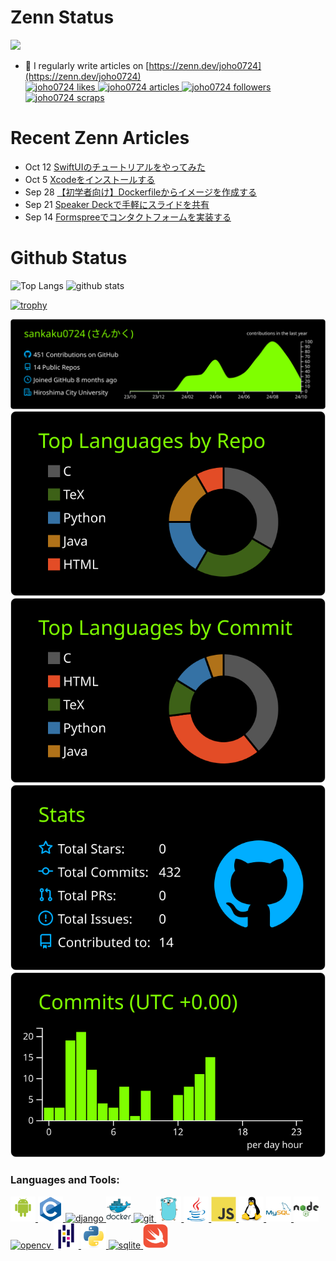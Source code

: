 # Zenn Status
![](https://github-readme-blog-score-shota1995m.vercel.app/api/get_zenn_score?zennId=joho0724)

- 📝 I regularly write articles on [https://zenn.dev/joho0724](https://zenn.dev/joho0724)<br>
    <a href="https://zenn.dev/joho0724">
    <img src="https://zenn.badge.nikaera.com/s/joho0724/likes?style=social" alt="joho0724 likes" />
  </a>
  <a href="https://zenn.dev/joho0724/articles">
    <img src="https://zenn.badge.nikaera.com/s/joho0724/articles?style=social" alt="joho0724 articles" />
  </a>
  <a href="https://zenn.dev/joho0724/followers">
    <img src="https://zenn.badge.nikaera.com/s/joho0724/followers?style=social" alt="joho0724 followers" />
  </a>
  <a href="https://zenn.dev/joho0724/scraps">
    <img src="https://zenn.badge.nikaera.com/s/joho0724/scraps?style=social" alt="joho0724 scraps" />
  </a>

# Recent Zenn Articles

<!-- profile updater begin: zenn -->
- Oct 12 [SwiftUIのチュートリアルをやってみた](https://zenn.dev/joho0724/articles/sankaku0724-newcreate33)
- Oct 5 [Xcodeをインストールする](https://zenn.dev/joho0724/articles/sankaku0724-newcreate32)
- Sep 28 [【初学者向け】Dockerfileからイメージを作成する](https://zenn.dev/joho0724/articles/sankaku0724-newcreate31)
- Sep 21 [Speaker Deckで手軽にスライドを共有](https://zenn.dev/joho0724/articles/sankaku0724-newcreate30)
- Sep 14 [Formspreeでコンタクトフォームを実装する](https://zenn.dev/joho0724/articles/sankaku0724-newcreate27)
<!-- profile updater end: zenn -->

# Github Status

<p align="left"> 
  <img alt="Top Langs" height="150px" src="https://github-readme-stats.vercel.app/api/top-langs/?username=sankaku0724&layout=compact&count_private=true&show_icons=true&theme=onedark" />
  <img alt="github stats" height="150px" src="https://github-readme-stats.vercel.app/api?username=sankaku0724&count_private=true&show_icons=true&show_icons=true&theme=onedark" />
</p>

[![trophy](https://github-profile-trophy.vercel.app/?username=sankaku0724&theme=onedark&column=7
)](https://github.com/sankaku0724/github-profile-trophy)

[![](https://raw.githubusercontent.com/sankaku0724/sankaku0724/main/profile-summary-card-output/chartreuse_dark/0-profile-details.svg)](https://github.com/vn7n24fzkq/github-profile-summary-cards)
[![](https://raw.githubusercontent.com/sankaku0724/sankaku0724/main/profile-summary-card-output/chartreuse_dark/1-repos-per-language.svg)](https://github.com/vn7n24fzkq/github-profile-summary-cards) [![](https://raw.githubusercontent.com/sankaku0724/sankaku0724/main/profile-summary-card-output/chartreuse_dark/2-most-commit-language.svg)](https://github.com/vn7n24fzkq/github-profile-summary-cards)
[![](https://raw.githubusercontent.com/sankaku0724/sankaku0724/main/profile-summary-card-output/chartreuse_dark/3-stats.svg)](https://github.com/vn7n24fzkq/github-profile-summary-cards) [![](https://raw.githubusercontent.com/sankaku0724/sankaku0724/main/profile-summary-card-output/chartreuse_dark/4-productive-time.svg)](https://github.com/vn7n24fzkq/github-profile-summary-cards)

<h3 align="left">Languages and Tools:</h3>
<p align="left"> <a href="https://developer.android.com" target="_blank" rel="noreferrer"> <img src="https://raw.githubusercontent.com/devicons/devicon/master/icons/android/android-original-wordmark.svg" alt="android" width="40" height="40"/> </a> <a href="https://www.cprogramming.com/" target="_blank" rel="noreferrer"> <img src="https://raw.githubusercontent.com/devicons/devicon/master/icons/c/c-original.svg" alt="c" width="40" height="40"/> </a> <a href="https://www.djangoproject.com/" target="_blank" rel="noreferrer"> <img src="https://cdn.worldvectorlogo.com/logos/django.svg" alt="django" width="40" height="40"/> </a> <a href="https://www.docker.com/" target="_blank" rel="noreferrer"> <img src="https://raw.githubusercontent.com/devicons/devicon/master/icons/docker/docker-original-wordmark.svg" alt="docker" width="40" height="40"/> </a> <a href="https://git-scm.com/" target="_blank" rel="noreferrer"> <img src="https://www.vectorlogo.zone/logos/git-scm/git-scm-icon.svg" alt="git" width="40" height="40"/> </a> <a href="https://golang.org" target="_blank" rel="noreferrer"> <img src="https://raw.githubusercontent.com/devicons/devicon/master/icons/go/go-original.svg" alt="go" width="40" height="40"/> </a> <a href="https://www.java.com" target="_blank" rel="noreferrer"> <img src="https://raw.githubusercontent.com/devicons/devicon/master/icons/java/java-original.svg" alt="java" width="40" height="40"/> </a> <a href="https://developer.mozilla.org/en-US/docs/Web/JavaScript" target="_blank" rel="noreferrer"> <img src="https://raw.githubusercontent.com/devicons/devicon/master/icons/javascript/javascript-original.svg" alt="javascript" width="40" height="40"/> </a> <a href="https://www.linux.org/" target="_blank" rel="noreferrer"> <img src="https://raw.githubusercontent.com/devicons/devicon/master/icons/linux/linux-original.svg" alt="linux" width="40" height="40"/> </a> <a href="https://www.mysql.com/" target="_blank" rel="noreferrer"> <img src="https://raw.githubusercontent.com/devicons/devicon/master/icons/mysql/mysql-original-wordmark.svg" alt="mysql" width="40" height="40"/> </a> <a href="https://nodejs.org" target="_blank" rel="noreferrer"> <img src="https://raw.githubusercontent.com/devicons/devicon/master/icons/nodejs/nodejs-original-wordmark.svg" alt="nodejs" width="40" height="40"/> </a> <a href="https://opencv.org/" target="_blank" rel="noreferrer"> <img src="https://www.vectorlogo.zone/logos/opencv/opencv-icon.svg" alt="opencv" width="40" height="40"/> </a> <a href="https://pandas.pydata.org/" target="_blank" rel="noreferrer"> <img src="https://raw.githubusercontent.com/devicons/devicon/2ae2a900d2f041da66e950e4d48052658d850630/icons/pandas/pandas-original.svg" alt="pandas" width="40" height="40"/> </a> <a href="https://www.python.org" target="_blank" rel="noreferrer"> <img src="https://raw.githubusercontent.com/devicons/devicon/master/icons/python/python-original.svg" alt="python" width="40" height="40"/> </a> <a href="https://www.sqlite.org/" target="_blank" rel="noreferrer"> <img src="https://www.vectorlogo.zone/logos/sqlite/sqlite-icon.svg" alt="sqlite" width="40" height="40"/> </a> <a href="https://developer.apple.com/swift/" target="_blank" rel="noreferrer"> <img src="https://raw.githubusercontent.com/devicons/devicon/master/icons/swift/swift-original.svg" alt="swift" width="40" height="40"/> </a> </p>
